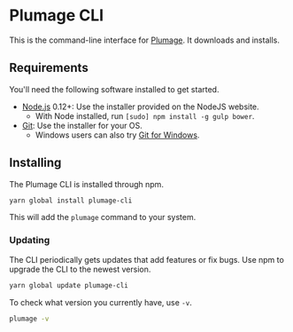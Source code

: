 # Plumage CLI

This is the command-line interface for [Plumage](https://github.com/ryangittings/plumage). It downloads and installs.

## Requirements

You'll need the following software installed to get started.

  * [Node.js](http://nodejs.org) 0.12+: Use the installer provided on the NodeJS website.
    * With Node installed, run `[sudo] npm install -g gulp bower`.
  * [Git](http://git-scm.com/downloads): Use the installer for your OS.
    * Windows users can also try [Git for Windows](http://git-for-windows.github.io/).

## Installing

The Plumage CLI is installed through npm.

```bash
yarn global install plumage-cli
```

This will add the `plumage` command to your system.

### Updating

The CLI periodically gets updates that add features or fix bugs. Use npm to upgrade the CLI to the newest version.

```bash
yarn global update plumage-cli
```

To check what version you currently have, use `-v`.

```bash
plumage -v
```